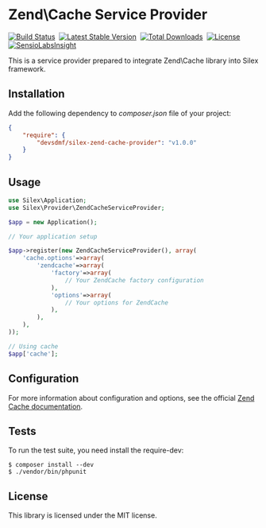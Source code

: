 Zend\Cache Service Provider
===========================

[![Build Status](https://travis-ci.org/devsdmf/silex-zend-cache-provider.svg?branch=develop)](https://travis-ci.org/devsdmf/silex-zend-cache-provider) 
[![Latest Stable Version](https://poser.pugx.org/devsdmf/silex-zend-cache-provider/v/stable.svg)](https://packagist.org/packages/devsdmf/silex-zend-cache-provider) 
[![Total Downloads](https://poser.pugx.org/devsdmf/silex-zend-cache-provider/downloads.png)](https://packagist.org/packages/devsdmf/silex-zend-cache-provider) 
[![License](https://poser.pugx.org/devsdmf/silex-zend-cache-provider/license.png)](https://packagist.org/packages/devsdmf/silex-zend-cache-provider)
[![SensioLabsInsight](https://insight.sensiolabs.com/projects/489390e1-f3fa-4a5f-9853-cfe2a4472637/mini.png)](https://insight.sensiolabs.com/projects/489390e1-f3fa-4a5f-9853-cfe2a4472637)

This is a service provider prepared to integrate Zend\Cache library into Silex framework.

Installation
------------

Add the following dependency to *composer.json* file of your project:

```json
{
    "require": {
        "devsdmf/silex-zend-cache-provider": "v1.0.0"
    }
}
```

Usage
-----

```php
use Silex\Application;
use Silex\Provider\ZendCacheServiceProvider;

$app = new Application();

// Your application setup

$app->register(new ZendCacheServiceProvider(), array(
    'cache.options'=>array(
        'zendcache'=>array(
            'factory'=>array(
                // Your ZendCache factory configuration
            ),
            'options'=>array(
                // Your options for ZendCache
            ),
        ),
    ),
));

// Using cache
$app['cache'];
```

Configuration
-------------

For more information about configuration and options, see the official [Zend Cache documentation](http://framework.zend.com/manual/2.0/en/modules/zend.cache.storage.adapter.html).

Tests
-----

To run the test suite, you need install the require-dev:

```
$ composer install --dev
$ ./vendor/bin/phpunit
```

License
-------

This library is licensed under the MIT license.
